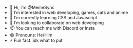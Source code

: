 - 👋 Hi, I’m @MemeSync
- 👀 I’m interested in web developing, games, cats and anime
- 🌱 I’m currently learning CSS and Javascript
- 💞️ I’m looking to collaborate on web developing
- 📫 You can reach me with Discord or Insta
- 😄 Pronouns: He/Him
- ⚡ Fun fact: idk what to put

<!---
MemeSync/MemeSync is a ✨ special ✨ repository because its `README.md` (this file) appears on your GitHub profile.
You can click the Preview link to take a look at your changes.
--->

